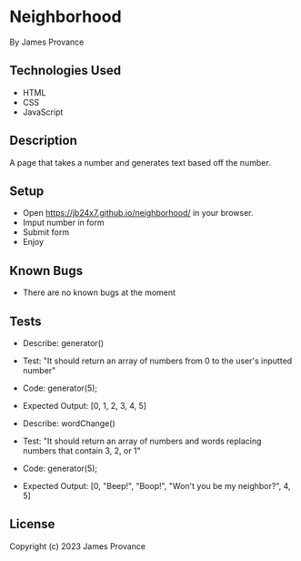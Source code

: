 # Neighborhood

By James Provance

## Technologies Used
* HTML
* CSS
* JavaScript

## Description
A page that takes a number and generates text based off the number.

## Setup
* Open https://jb24x7.github.io/neighborhood/ in your browser.
* Imput number in form
* Submit form
* Enjoy

## Known Bugs
* There are no known bugs at the moment

## Tests
* Describe: generator()
* Test: "It should return an array of numbers from 0 to the user's inputted number"
* Code: generator(5);
* Expected Output: [0, 1, 2, 3, 4, 5]

* Describe: wordChange()
* Test: "It should return an array of numbers and words replacing numbers that contain 3, 2, or 1"
* Code: generator(5);
* Expected Output: [0, "Beep!", "Boop!", "Won't you be my neighbor?", 4, 5]

## License

Copyright (c) 2023 James Provance